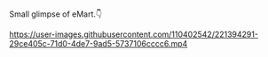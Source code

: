 Small glimpse of eMart.👇

https://user-images.githubusercontent.com/110402542/221394291-29ce405c-71d0-4de7-9ad5-5737106cccc6.mp4

